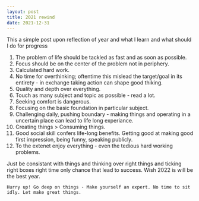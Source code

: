 ```yaml
---
layout: post
title: 2021 rewind
date: 2021-12-31
---
```


This a simple post upon reflection of year and what I learn and what should I do for progress 

1. The problem of life should be tackled as fast and as soon as possible.
2. Focus should be on the center of the problem not in periphery.
3. Calculated hard work.
4. No time for overthinking; oftentime this mislead the target/goal in its entirety - in exchange taking action can shape good thiking.
5. Quality and depth over everything.
6. Touch as many subject and topic as possible - read a lot.
7. Seeking comfort is dangerous.
8. Focusing on the basic foundation in particular subject.
9. Challenging daily, pushing boundary - making things and operating in a uncertain place can lead to life long experiance.
10. Creating things > Consuming things.
11. Good social skill confers life-long benefits. Getting good at making good first impression, being funny, speaking publicly.
12. To the extenet enjoy everything - even the tedious hard working problems.

Just be consistant with things and thinking over right things and ticking right boxes right time only chance that lead to success.
Wish 2022 is will be the best year.

`Hurry up! Go deep on things - Make yourself an expert. No time to sit idly. Let make great things.`
